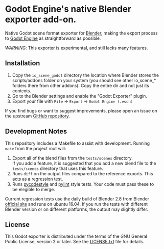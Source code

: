 # Godot Engine's native Blender exporter add-on.

Native Godot scene format exporter for [Blender](https://www.blender.org), making the
export process to [Godot Engine](https://godotengine.org) as straightforward as possible.

*WARNING*: This exporter is experimental, and still lacks many features.

## Installation

1. Copy the `io_scene_godot` directory the location where Blender stores the
   scripts/addons folder on your system (you should see other io_scene_*
   folders there from other addons). Copy the entire dir and not just its
   contents.
2. Go to the Blender settings and enable the "Godot Exporter" plugin.
3. Export your file with `File` -> `Export` -> `Godot Engine (.escn)`

If you find bugs or want to suggest improvements, please open an issue on the
upstream [GitHub repository](https://github.com/godotengine/blender-exporter).

## Development Notes

This repository includes a Makefile to assist with development. Running
`make` from the project root will:

1. Export all of the blend files from the `tests/scenes` directory.  
   If you add a feature, it is suggested that you add a new blend file to
   the `tests/scenes` directory that uses this feature.
2. Runs `diff` on the output files compared to the reference exports. This acts
   as a regression test.
3. Runs [pycodestyle](http://pycodestyle.pycqa.org/en/latest/) and
   [pylint](https://www.pylint.org/) style tests. Your code must pass these to
   be elegible to merge.


Current regression tests use the daily build of Blender 2.8 from Blender [official
site](https://builder.blender.org/download/) and runs on ubuntu 16.04. If you run
the tests with different Blender version or on different platforms, the output may
slightly differ.


## License

This Godot exporter is distributed under the terms of the GNU General
Public License, version 2 or later. See the [LICENSE.txt](/LICENSE.txt) file
for details.
